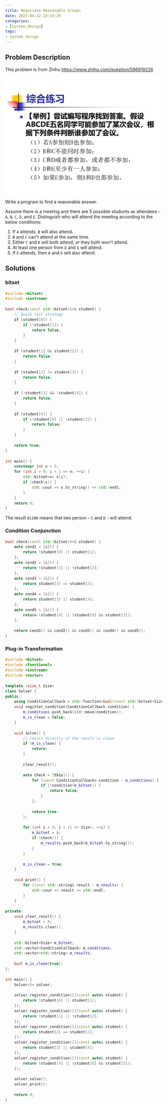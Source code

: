 ```yaml
---
title: Negotiate Reasonable Groups
date: 2023-04-22 23:33:29
categories:
- [system_design]
tags:
- system_design
---
```


## Problem Description

This problem is from Zhihu <https://www.zhihu.com/question/596919226>

![problem_description](/resources/Negotiate-Reasonable-Groups/img/problem_description.png)

Write a program to find a reasonable answer.

Assume there is a meeting and there are 5 possible studunts as attendees - `A`, `B`, `C`, `D`, and `E`. Distinguish who will attend the meeting according to the below conditions:

1. If `A` attends, `B` will also attend.
2. `B` and `C` can't attend at the same time.
3. Either `C` and `D` will both attend, or they both won't attend.
4. At least one person from `D` and `E` will attend.
5. If `E` attends, then `A` and `D` will also attend.

## Solutions

### bitset

```C++
#include <bitset>
#include <iostream>

bool check(const std::bitset<5>& student) {
    // Quick fail strategy
    if (student[0]) {
        if (!student[1]) {
            return false;
        }
    }

    if (student[1] && student[2]) {
        return false;
    }

    if (student[2] != student[3]) {
        return false;
    }

    if (!student[3] && !student[4]) {
        return false;
    }

    if (student[4]) {
        if (!student[0] || !student[3]) {
            return false;
        }
    }

    return true;
}

int main() {
    constexpr int n = 5;
    for (int i = 0; i < 1 << n; ++i) {
        std::bitset<n> s(i);
        if (check(s)) {
            std::cout << s.to_string() << std::endl;
        }
    }
    return 0;
}
```

The result `01100` means that two person - `C` and `D` - will attend.

### Condition Conjunction

```C++
bool check(const std::bitset<5>& student) {
    auto cond1 = [&]() {
        return !student[0] || student[1];
    };
    auto cond2 = [&]() {
        return !student[1] || !student[2];
    };
    auto cond3 = [&]() {
        return student[2] == student[3];
    };
    auto cond4 = [&]() {
        return student[3] || student[4];
    };
    auto cond5 = [&]() {
        return !student[4] || (student[0] && student[3]);
    };

    return cond1() && cond2() && cond3() && cond4() && cond5();
}
```

### Plug-in Transformation

```C++
#include <bitset>
#include <functional>
#include <iostream>
#include <vector>

template <size_t Size>
class Solver {
public:
    using ConditionCallback = std::function<bool(const std::bitset<Size>&)>;
    void register_condition(ConditionCallback condition) {
        m_conditions.push_back(std::move(condition));
        m_is_clean = false;
    }

    void solve() {
        // return directly if the result is clean
        if (m_is_clean) {
            return;
        }

        clear_result();

        auto check = [this]() {
            for (const ConditionCallback& condition : m_conditions) {
                if (!condition(m_bitset)) {
                    return false;
                }
            };

            return true;
        };

        for (int i = 0; i < (1 << Size); ++i) {
            m_bitset = i;
            if (check()) {
                m_results.push_back(m_bitset.to_string());
            }
        }

        m_is_clean = true;
    }

    void print() {
        for (const std::string& result : m_results) {
            std::cout << result << std::endl;
        }
    }

private:
    void clear_result() {
        m_bitset = 0;
        m_results.clear();
    }

    std::bitset<Size> m_bitset;
    std::vector<ConditionCallback> m_conditions;
    std::vector<std::string> m_results;

    bool m_is_clean{true};
};

int main() {
    Solver<5> solver;

    solver.register_condition([](const auto& student) {
        return !student[0] || student[1];
    });
    solver.register_condition([](const auto& student) {
        return !student[1] || !student[2];
    });
    solver.register_condition([](const auto& student) {
        return student[2] == student[3];
    });
    solver.register_condition([](const auto& student) {
        return student[3] || student[4];
    });
    solver.register_condition([](const auto& student) {
        return !student[4] || (student[0] && student[3]);
    });

    solver.solve();
    solver.print();

    return 0;
}
```
